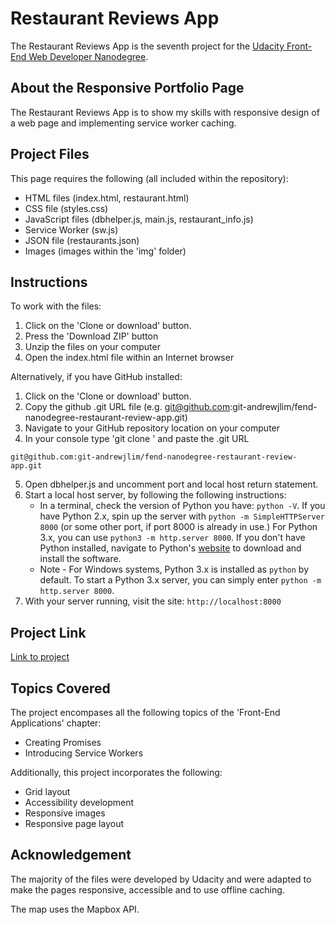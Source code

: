 # Restaurant Reviews App
The Restaurant Reviews App is the seventh project for the <a target="_blank" href="https://www.udacity.com/course/front-end-web-developer-nanodegree--nd001">Udacity Front-End Web Developer Nanodegree</a>.

## About the Responsive Portfolio Page
The Restaurant Reviews App is to show my skills with responsive design of a web page and implementing service worker caching.

## Project Files
This page requires the following (all included within the repository):
* HTML files (index.html, restaurant.html)
* CSS file (styles.css)
* JavaScript files (dbhelper.js, main.js, restaurant_info.js)
* Service Worker (sw.js)
* JSON file (restaurants.json)
* Images (images within the 'img' folder)

## Instructions
To work with the files:
1. Click on the 'Clone or download' button.
2. Press the 'Download ZIP' button
3. Unzip the files on your computer
4. Open the index.html file within an Internet browser

Alternatively, if you have GitHub installed:
1. Click on the 'Clone or download' button.
2. Copy the github .git URL file (e.g. git@github.com:git-andrewjlim/fend-nanodegree-restaurant-review-app.git)
3. Navigate to your GitHub repository location on your computer
4. In your console type 'git clone ' and paste the .git URL
```
git@github.com:git-andrewjlim/fend-nanodegree-restaurant-review-app.git
```
5. Open dbhelper.js and uncomment port and local host return statement.
6. Start a local host server, by following the following instructions:
    * In a terminal, check the version of Python you have: `python -V`. If you have Python 2.x, spin up the server with `python -m SimpleHTTPServer 8000` (or some other port, if port 8000 is already in use.) For Python 3.x, you can use `python3 -m http.server 8000`. If you don't have Python installed, navigate to Python's [website](https://www.python.org/) to download and install the software.
   * Note -  For Windows systems, Python 3.x is installed as `python` by default. To start a Python 3.x server, you can simply enter `python -m http.server 8000`.
7. With your server running, visit the site: `http://localhost:8000`

## Project Link
[Link to project](https://git-andrewjlim.github.io/fend-nanodegree-restaurant-review-app/)

## Topics Covered
The project encompases all the following topics of the 'Front-End Applications' chapter:
* Creating Promises
* Introducing Service Workers

Additionally, this project incorporates the following:
* Grid layout
* Accessibility development
* Responsive images
* Responsive page layout

## Acknowledgement
The majority of the files were developed by Udacity and were adapted to make the pages responsive, accessible and to use offline caching.

The map uses the Mapbox API.